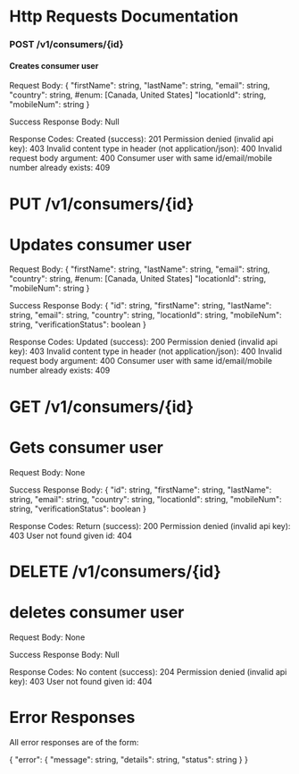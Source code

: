 # Http Requests Documentation

### POST /v1/consumers/{id}
#### Creates consumer user

Request Body:
{
  "firstName": string,
  "lastName": string,
  "email": string,
  "country": string, #enum: [Canada, United States]
  "locationId": string,
  "mobileNum": string
}

Success Response Body:
  Null

Response Codes:
  Created (success): 201
  Permission denied (invalid api key): 403
  Invalid content type in header (not application/json): 400
  Invalid request body argument: 400
  Consumer user with same id/email/mobile number already exists: 409

# PUT /v1/consumers/{id}
# Updates consumer user

Request Body:
{
  "firstName": string,
  "lastName": string,
  "email": string,
  "country": string, #enum: [Canada, United States]
  "locationId": string,
  "mobileNum": string
}

Success Response Body:
{
  "id": string,
  "firstName": string,
  "lastName": string,
  "email": string,
  "country": string,
  "locationId": string,
  "mobileNum": string,
  "verificationStatus": boolean
}

Response Codes:
  Updated (success): 200
  Permission denied (invalid api key): 403
  Invalid content type in header (not application/json): 400
  Invalid request body argument: 400
  Consumer user with same id/email/mobile number already exists: 409

# GET /v1/consumers/{id}
# Gets consumer user

Request Body:
  None

Success Response Body:
{
  "id": string,
  "firstName": string,
  "lastName": string,
  "email": string,
  "country": string,
  "locationId": string,
  "mobileNum": string,
  "verificationStatus": boolean
}

Response Codes:
  Return (success): 200
  Permission denied (invalid api key): 403
  User not found given id: 404

# DELETE /v1/consumers/{id}
# deletes consumer user

Request Body:
  None

Success Response Body:
  Null

Response Codes:
  No content (success): 204
  Permission denied (invalid api key): 403
  User not found given id: 404

# Error Responses

All error responses are of the form:

{
  "error": {
    "message": string,
    "details": string,
    "status": string
  }
}
